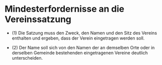 # Mindesterfordernisse an die Vereinssatzung

- (1) Die Satzung muss den Zweck, den Namen und den Sitz des Vereins enthalten und ergeben, dass der Verein eingetragen werden soll.

- (2) Der Name soll sich von den Namen der an demselben Orte oder in derselben Gemeinde bestehenden eingetragenen Vereine deutlich unterscheiden.


